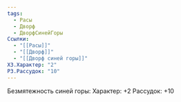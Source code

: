 ```yaml
---
tags:
  - Расы
  - Дворф
  - ДворфСинейГоры
Ссылки:
  - "[[Расы]]"
  - "[[Дворф]]"
  - "[[Дворф синей горы]]"
ХЗ.Характер: "2"
РЗ.Рассудок: "10"
---
```

Безмятежность синей горы:
Характер: +2
Рассудок: +10









